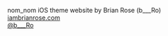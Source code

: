 nom_nom iOS theme website by Brian Rose (b___Ro)  
[iambrianrose.com](http://iambrianrose.com)  
[@b___Ro](https://twitter.com/b___Ro)
